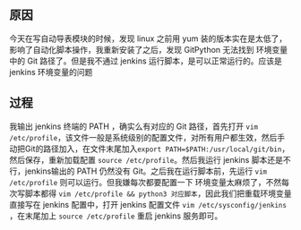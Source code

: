 ## 原因

今天在写自动导表模块的时候，发现 linux 之前用 yum 装的版本实在是太低了，影响了自动化脚本操作，我重新安装了之后，发现 GitPython 无法找到 环境变量中的 Git 路径了。但是我不通过 jenkins 运行脚本，是可以正常运行的。应该是jenkins 环境变量的问题


## 过程

我输出 jenkins 终端的 PATH ，确实么有对应的 Git 路径，首先打开 `vim /etc/profile`，该文件一般是系统级别的配置文件，对所有用户都生效，然后手动把Git的路径加入，在文件末尾加入`export PATH=$PATH:/usr/local/git/bin`，然后保存，重新加载配置 `source /etc/profile`。然后我运行 jenkins 脚本还是不行，jenkins输出的 PATH 仍然没有 Git。之后我在运行脚本前，先运行 `vim /etc/profile` 则可以运行。但我嫌每次都要配置一下 环境变量太麻烦了，不然每次写脚本都得 `vim /etc/profile && python3 对应脚本`，因此我们把重载环境变量直接写在 jenkins 配置中，打开 jenkins 配置文件 `vim /etc/sysconfig/jenkins` ，在末尾加上 `source /etc/profile` 重启 jenkins 服务即可。

